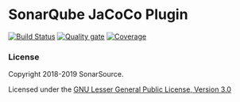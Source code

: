 # SonarQube JaCoCo Plugin

[![Build Status](https://travis-ci.org/SonarSource/sonar-jacoco.svg?branch=master)](https://travis-ci.org/SonarSource/sonar-jacoco)
[![Quality gate](https://next.sonarqube.com/sonarqube/api/project_badges/measure?project=org.sonarsource.jacoco%3Asonar-jacoco&metric=alert_status)](https://next.sonarqube.com/sonarqube/dashboard?id=org.sonarsource.jacoco%3Asonar-jacoco)
[![Coverage](https://next.sonarqube.com/sonarqube/api/project_badges/measure?project=org.sonarsource.jacoco%3Asonar-jacoco&metric=coverage)](https://next.sonarqube.com/sonarqube/component_measures?id=org.sonarsource.jacoco%3Asonar-jacoco&metric=coverage) 

### License

Copyright 2018-2019 SonarSource.

Licensed under the [GNU Lesser General Public License, Version 3.0](http://www.gnu.org/licenses/lgpl.txt)
